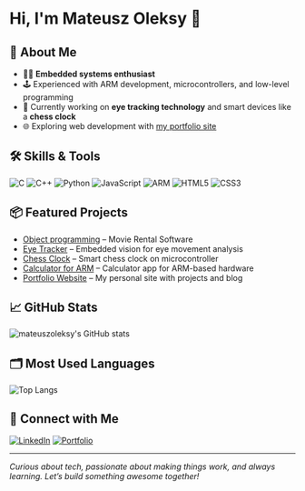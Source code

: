 # Hi, I'm Mateusz Oleksy 👋

## 🚀 About Me
- 🧑‍💻 **Embedded systems enthusiast**
- 🕹️ Experienced with ARM development, microcontrollers, and low-level programming
- 👀 Currently working on **eye tracking technology** and smart devices like a **chess clock**
- 🌐 Exploring web development with [my portfolio site](https://mateuszoleksy.github.io/)

## 🛠️ Skills & Tools
![C](https://img.shields.io/badge/C-00599C?style=flat&logo=c&logoColor=white)
![C++](https://img.shields.io/badge/C++-00599C?style=flat&logo=cplusplus&logoColor=white)
![Python](https://img.shields.io/badge/Python-3776AB?style=flat&logo=python&logoColor=white)
![JavaScript](https://img.shields.io/badge/JavaScript-F7DF1E?style=flat&logo=javascript&logoColor=black)
![ARM](https://img.shields.io/badge/ARM-0091BD?style=flat&logo=arm&logoColor=white)
![HTML5](https://img.shields.io/badge/HTML5-E34F26?style=flat&logo=html5&logoColor=white)
![CSS3](https://img.shields.io/badge/CSS3-1572B6?style=flat&logo=css3&logoColor=white)

## 📦 Featured Projects
- [Object programming](https://github.com/mateuszoleksy/object_programming) – Movie Rental Software
- [Eye Tracker](https://github.com/mateuszoleksy/eye_tracker) – Embedded vision for eye movement analysis
- [Chess Clock](https://github.com/mateuszoleksy/chess_clock) – Smart chess clock on microcontroller
- [Calculator for ARM](https://github.com/mateuszoleksy/Calculator-for-ARM) – Calculator app for ARM-based hardware
- [Portfolio Website](https://github.com/mateuszoleksy/mateuszoleksy.github.io) – My personal site with projects and blog

## 📈 GitHub Stats
![mateuszoleksy's GitHub stats](https://github-readme-stats.vercel.app/api?username=mateuszoleksy&show_icons=true&theme=radical)

## 🗂️ Most Used Languages
![Top Langs](https://github-readme-stats.vercel.app/api/top-langs/?username=mateuszoleksy&layout=compact&theme=radical)

## 🔗 Connect with Me
[![LinkedIn](https://img.shields.io/badge/LinkedIn-blue?logo=linkedin&style=flat)]([https://linkedin.com/in/mateuszoleksy](https://www.linkedin.com/in/mateusz-oleksy-8b1156249/))
[![Portfolio](https://img.shields.io/badge/Portfolio-website-green?logo=githubpages&style=flat)](https://mateuszoleksy.github.io/)

---

*Curious about tech, passionate about making things work, and always learning. Let’s build something awesome together!*
